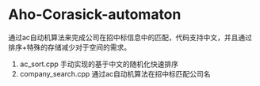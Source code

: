 # Aho-Corasick-automaton

通过ac自动机算法来完成公司在招中标信息中的匹配，代码支持中文，并且通过排序+特殊的存储减少对于空间的需求。

1. ac_sort.cpp 手动实现的基于中文的随机化快速排序
2. company_search.cpp 通过ac自动机算法在招中标匹配公司名
